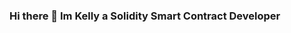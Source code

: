 ### Hi there 👋  Im Kelly a Solidity Smart Contract Developer

<!--
**shrtpvteacher/shrtpvteacher** is a ✨ _special_ ✨ repository because its `README.md` (this file) appears on your GitHub profile.

Here are some ideas to get you started:

- 🔭 I’m currently working on deploying a simple ERC20 fair launch token with clean code with clear function names, immutable code, no admin keys, pure simple meme token on Pulsechain ...
- 🌱 I’m currently learning how to audit smart contract codes and how to use screen recorders and make content to share findings of rug pools and suspecious code to help educate crypto speculators on the safety of newly deployed smart contract tokens...
- 👯 I’m looking to collaborate with someone who also believes in decentralized social networking, decentralized finance that helps bring truth and light to technology and freedom for all to interact and it would be great to collaborate with someone who is gifted in front end development as that is an area I have not yet had the time to dive deeper into as I am focusing more right now on the backend development side...
- 🤔 I’m looking for help with UI development...
- 💬 Ask me about ...
- 📫 How to reach me: on twitter @shrtpvteacher  or email shrtpvteacher@protonmail.com ...
-  Languages: Solidity, Javascript  ...
- Frameworks:  Hardhat, Foundry, NextJs, React  ... 
- ⚡ Fun fact: I was a polevaulter in college, the shortest one I know of actually, hense the name... 
-->

